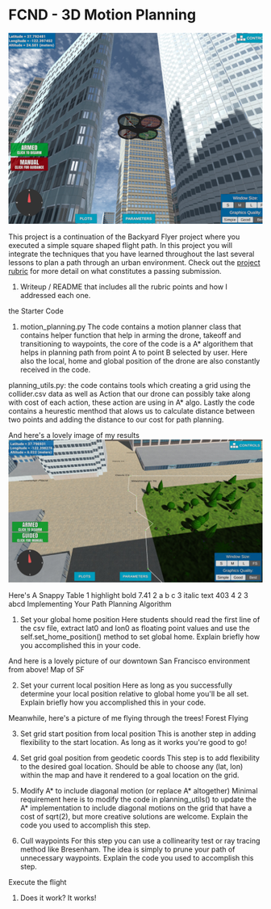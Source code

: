 # FCND - 3D Motion Planning
![Getting Started](./misc/enroute.png)



This project is a continuation of the Backyard Flyer project where you executed a simple square shaped flight path. In this project you will integrate the techniques that you have learned throughout the last several lessons to plan a path through an urban environment. Check out the [project rubric](https://review.udacity.com/#!/rubrics/1534/view) for more detail on what constitutes a passing submission.

1. Writeup / README that includes all the rubric points and how I addressed each one.

the Starter Code
1. motion_planning.py 
  The code contains a motion planner class that contains helper function that help in arming the drone, takeoff and transitioning to waypoints, the core of the code is a A* algorithem that helps in planning path from point A to point B selected by user. Here also the local, home and global position of the drone are also constantly received in the code. 
  
  planning_utils.py:
  the code contains tools which creating a grid using the collider.csv data as well as Action that our drone can possibly take along with cost of each action, these action are using in A* algo. Lastly the code contains a heurestic menthod that alows us to calculate distance between two points and adding the distance to our cost for path planning.


And here's a lovely image of my results 
![alt text](https://github.com/arjunsinghyadav2/flyingcar/blob/main/image.jpg?raw=true)

Here's	A	Snappy	Table
1	highlight	bold	7.41
2	a	b	c
3	italic	text	403
4	2	3	abcd
Implementing Your Path Planning Algorithm
1. Set your global home position
Here students should read the first line of the csv file, extract lat0 and lon0 as floating point values and use the self.set_home_position() method to set global home. Explain briefly how you accomplished this in your code.

And here is a lovely picture of our downtown San Francisco environment from above! Map of SF

2. Set your current local position
Here as long as you successfully determine your local position relative to global home you'll be all set. Explain briefly how you accomplished this in your code.

Meanwhile, here's a picture of me flying through the trees! Forest Flying

3. Set grid start position from local position
This is another step in adding flexibility to the start location. As long as it works you're good to go!

4. Set grid goal position from geodetic coords
This step is to add flexibility to the desired goal location. Should be able to choose any (lat, lon) within the map and have it rendered to a goal location on the grid.

5. Modify A* to include diagonal motion (or replace A* altogether)
Minimal requirement here is to modify the code in planning_utils() to update the A* implementation to include diagonal motions on the grid that have a cost of sqrt(2), but more creative solutions are welcome. Explain the code you used to accomplish this step.

6. Cull waypoints
For this step you can use a collinearity test or ray tracing method like Bresenham. The idea is simply to prune your path of unnecessary waypoints. Explain the code you used to accomplish this step.

Execute the flight
1. Does it work?
It works!